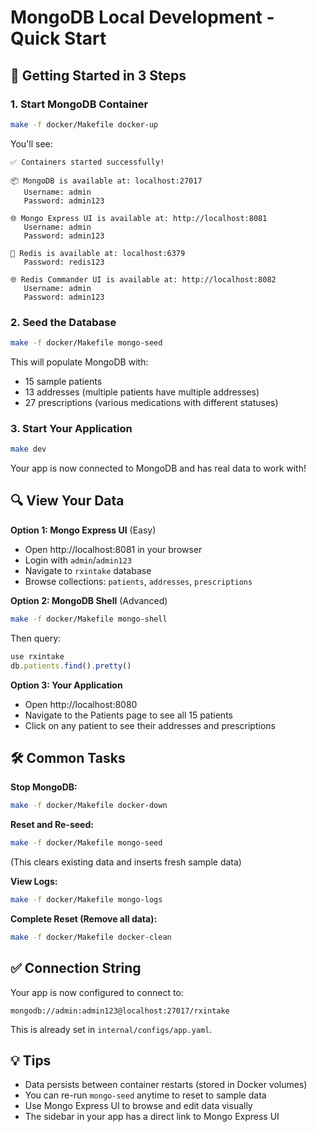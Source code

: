 # MongoDB Local Development - Quick Start

## 🚀 Getting Started in 3 Steps

### 1. Start MongoDB Container

```bash
make -f docker/Makefile docker-up
```

You'll see:
```
✅ Containers started successfully!

📦 MongoDB is available at: localhost:27017
   Username: admin
   Password: admin123

🌐 Mongo Express UI is available at: http://localhost:8081
   Username: admin
   Password: admin123

🔴 Redis is available at: localhost:6379
   Password: redis123

🌐 Redis Commander UI is available at: http://localhost:8082
   Username: admin
   Password: admin123
```

### 2. Seed the Database

```bash
make -f docker/Makefile mongo-seed
```

This will populate MongoDB with:
- 15 sample patients
- 13 addresses (multiple patients have multiple addresses)
- 27 prescriptions (various medications with different statuses)

### 3. Start Your Application

```bash
make dev
```

Your app is now connected to MongoDB and has real data to work with!

## 🔍 View Your Data

**Option 1: Mongo Express UI** (Easy)
- Open http://localhost:8081 in your browser
- Login with `admin`/`admin123`
- Navigate to `rxintake` database
- Browse collections: `patients`, `addresses`, `prescriptions`

**Option 2: MongoDB Shell** (Advanced)
```bash
make -f docker/Makefile mongo-shell
```

Then query:
```javascript
use rxintake
db.patients.find().pretty()
```

**Option 3: Your Application**
- Open http://localhost:8080
- Navigate to the Patients page to see all 15 patients
- Click on any patient to see their addresses and prescriptions

## 🛠️ Common Tasks

**Stop MongoDB:**
```bash
make -f docker/Makefile docker-down
```

**Reset and Re-seed:**
```bash
make -f docker/Makefile mongo-seed
```
(This clears existing data and inserts fresh sample data)

**View Logs:**
```bash
make -f docker/Makefile mongo-logs
```

**Complete Reset (Remove all data):**
```bash
make -f docker/Makefile docker-clean
```

## ✅ Connection String

Your app is now configured to connect to:
```
mongodb://admin:admin123@localhost:27017/rxintake
```

This is already set in `internal/configs/app.yaml`.

## 💡 Tips

- Data persists between container restarts (stored in Docker volumes)
- You can re-run `mongo-seed` anytime to reset to sample data
- Use Mongo Express UI to browse and edit data visually
- The sidebar in your app has a direct link to Mongo Express UI

